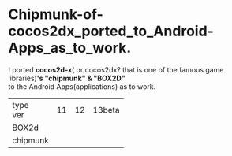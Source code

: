 Chipmunk-of-cocos2dx_ported_to_Android-Apps_as_to_work.
=============================
I ported **cocos2d-x**( or cocos2dx? that is one of the famous game libraries)**'s "chipmunk" & "BOX2D"**  
to the Android Apps(applications) as  to work.
 
<table><tr><td>type<br>ver</td><td>11</td><td>12</td><td>13beta</td></tr>
<tr><td>BOX2d</td><td> </td><td> </td><td> </td></tr>

<tr><td>chipmunk </td><td> </td><td> </td><td> </td></tr>

</pre>

  
